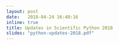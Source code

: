 ```yaml
---
layout: post
date:   2018-04-24 16:40:16
inline: true
title: Updates in Scientific Python 2018
slides: "python-updates-2018.pdf"
---
```



